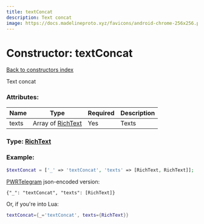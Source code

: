 ```yaml
---
title: textConcat
description: Text concat
image: https://docs.madelineproto.xyz/favicons/android-chrome-256x256.png
---
```

# Constructor: textConcat  
[Back to constructors index](index.md)



Text concat

### Attributes:

| Name     |    Type       | Required | Description |
|----------|---------------|----------|-------------|
|texts|Array of [RichText](../types/RichText.md) | Yes|Texts|



### Type: [RichText](../types/RichText.md)


### Example:

```php
$textConcat = ['_' => 'textConcat', 'texts' => [RichText, RichText]];
```  

[PWRTelegram](https://pwrtelegram.xyz) json-encoded version:

```
{"_": "textConcat", "texts": [RichText]}
```


Or, if you're into Lua:

```lua
textConcat={_='textConcat', texts={RichText}}

```


